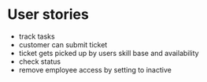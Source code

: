 # User stories
- track tasks
- customer can submit ticket
- ticket gets picked up by users skill base and availability
- check status
- remove employee access by setting to inactive
